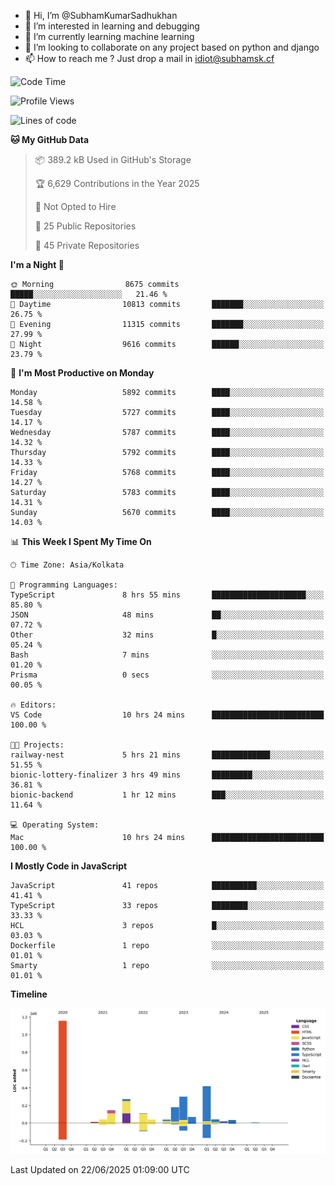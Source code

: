 - 👋 Hi, I’m @SubhamKumarSadhukhan
- 👀 I’m interested in learning and debugging
- 🌱 I’m currently learning machine learning
- 💞️ I’m looking to collaborate on any project based on python and django
- 📫 How to reach me ?
      Just drop a mail in idiot@subhamsk.cf

<!---
SubhamKumarSadhukhan/SubhamKumarSadhukhan is a ✨ special ✨ repository because its `README.md` (this file) appears on your GitHub profile.
You can click the Preview link to take a look at your changes.
--->


<!--START_SECTION:waka-->
![Code Time](http://img.shields.io/badge/Code%20Time-2%2C970%20hrs%2032%20mins-blue)

![Profile Views](http://img.shields.io/badge/Profile%20Views-0-blue)

![Lines of code](https://img.shields.io/badge/From%20Hello%20World%20I%27ve%20Written-2.9%20million%20lines%20of%20code-blue)

**🐱 My GitHub Data** 

> 📦 389.2 kB Used in GitHub's Storage 
 > 
> 🏆 6,629 Contributions in the Year 2025
 > 
> 🚫 Not Opted to Hire
 > 
> 📜 25 Public Repositories 
 > 
> 🔑 45 Private Repositories 
 > 
**I'm a Night 🦉** 

```text
🌞 Morning                8675 commits        █████░░░░░░░░░░░░░░░░░░░░   21.46 % 
🌆 Daytime                10813 commits       ███████░░░░░░░░░░░░░░░░░░   26.75 % 
🌃 Evening                11315 commits       ███████░░░░░░░░░░░░░░░░░░   27.99 % 
🌙 Night                  9616 commits        ██████░░░░░░░░░░░░░░░░░░░   23.79 % 
```
📅 **I'm Most Productive on Monday** 

```text
Monday                   5892 commits        ████░░░░░░░░░░░░░░░░░░░░░   14.58 % 
Tuesday                  5727 commits        ████░░░░░░░░░░░░░░░░░░░░░   14.17 % 
Wednesday                5787 commits        ████░░░░░░░░░░░░░░░░░░░░░   14.32 % 
Thursday                 5792 commits        ████░░░░░░░░░░░░░░░░░░░░░   14.33 % 
Friday                   5768 commits        ████░░░░░░░░░░░░░░░░░░░░░   14.27 % 
Saturday                 5783 commits        ████░░░░░░░░░░░░░░░░░░░░░   14.31 % 
Sunday                   5670 commits        ████░░░░░░░░░░░░░░░░░░░░░   14.03 % 
```


📊 **This Week I Spent My Time On** 

```text
🕑︎ Time Zone: Asia/Kolkata

💬 Programming Languages: 
TypeScript               8 hrs 55 mins       █████████████████████░░░░   85.80 % 
JSON                     48 mins             ██░░░░░░░░░░░░░░░░░░░░░░░   07.72 % 
Other                    32 mins             █░░░░░░░░░░░░░░░░░░░░░░░░   05.24 % 
Bash                     7 mins              ░░░░░░░░░░░░░░░░░░░░░░░░░   01.20 % 
Prisma                   0 secs              ░░░░░░░░░░░░░░░░░░░░░░░░░   00.05 % 

🔥 Editors: 
VS Code                  10 hrs 24 mins      █████████████████████████   100.00 % 

🐱‍💻 Projects: 
railway-nest             5 hrs 21 mins       █████████████░░░░░░░░░░░░   51.55 % 
bionic-lottery-finalizer 3 hrs 49 mins       █████████░░░░░░░░░░░░░░░░   36.81 % 
bionic-backend           1 hr 12 mins        ███░░░░░░░░░░░░░░░░░░░░░░   11.64 % 

💻 Operating System: 
Mac                      10 hrs 24 mins      █████████████████████████   100.00 % 
```

**I Mostly Code in JavaScript** 

```text
JavaScript               41 repos            ██████████░░░░░░░░░░░░░░░   41.41 % 
TypeScript               33 repos            ████████░░░░░░░░░░░░░░░░░   33.33 % 
HCL                      3 repos             █░░░░░░░░░░░░░░░░░░░░░░░░   03.03 % 
Dockerfile               1 repo              ░░░░░░░░░░░░░░░░░░░░░░░░░   01.01 % 
Smarty                   1 repo              ░░░░░░░░░░░░░░░░░░░░░░░░░   01.01 % 
```



**Timeline**

![Lines of Code chart](https://raw.githubusercontent.com/SubhamKumarSadhukhan/SubhamKumarSadhukhan/main/assets/bar_graph.png)


 Last Updated on 22/06/2025 01:09:00 UTC
<!--END_SECTION:waka-->
